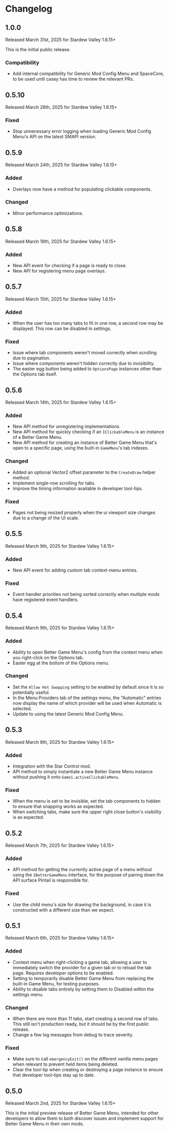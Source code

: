 # Changelog

## 1.0.0
Released March 31st, 2025 for Stardew Valley 1.6.15+

This is the initial public release.

### Compatibility
* Add internal compatibility for Generic Mod Config Menu and SpaceCore, to
  be used until casey has time to review the relevant PRs.


## 0.5.10
Released March 26th, 2025 for Stardew Valley 1.6.15+

### Fixed
* Stop unnecessary error logging when loading Generic Mod Config Menu's API
  on the latest SMAPI version.


## 0.5.9
Released March 24th, 2025 for Stardew Valley 1.6.15+

### Added
* Overlays now have a method for populating clickable components.

### Changed
* Minor performance optimizations.


## 0.5.8
Released March 19th, 2025 for Stardew Valley 1.6.15+

### Added
* New API event for checking if a page is ready to close.
* New API for registering menu page overlays.


## 0.5.7
Released March 15th, 2025 for Stardew Valley 1.6.15+

### Added
* When the user has too many tabs to fit in one row, a second row may
  be displayed. This row can be disabled in settings.

### Fixed
* Issue where tab components weren't moved correctly when scrolling due
  to pagination.
* Issue where components weren't hidden correctly due to invisibility.
* The easter egg button being added to `OptionsPage` instances other
  than the Options tab itself.


## 0.5.6
Released March 14th, 2025 for Stardew Valley 1.6.15+

### Added
* New API method for unregistering implementations.
* New API method for quickly checking if an `IClickableMenu` is an instance
  of a Better Game Menu.
* New API method for creating an instance of Better Game Menu that's open to
  a specific page, using the built-in `GameMenu`'s tab indexes.

### Changed
* Added an optional Vector2 offset parameter to the `CreateDraw` helper method.
* Implement single-row scrolling for tabs.
* Improve the timing information available in developer tool-tips.

### Fixed
* Pages not being resized properly when the ui viewport size changes due to
  a change of the UI scale.


## 0.5.5
Released March 9th, 2025 for Stardew Valley 1.6.15+

### Added
* New API event for adding custom tab context-menu entries.

### Fixed
* Event handler priorities not being sorted correctly when
  multiple mods have registered event handlers.


## 0.5.4
Released March 9th, 2025 for Stardew Valley 1.6.15+

### Added
* Ability to open Better Game Menu's config from the context menu
  when you right-click on the Options tab.
* Easter egg at the bottom of the Options menu.

### Changed
* Set the `Allow Hot Swapping` setting to be enabled by default
  since it is so potentially useful.
* In the Menu Providers tab of the settings menu, the "Automatic"
  entries now display the name of which provider will be used
  when Automatic is selected.
* Update to using the latest Generic Mod Config Menu.


## 0.5.3
Released March 8th, 2025 for Stardew Valley 1.6.15+

### Added
* Integration with the Star Control mod.
* API method to simply instantiate a new Better Game Menu instance
  without pushing it onto `Game1.activeClickableMenu`.

### Fixed
* When the menu is set to be invisible, set the tab components to
  hidden to ensure that snapping works as expected.
* When switching tabs, make sure the upper right close button's
  visibility is as expected.


## 0.5.2
Released March 7th, 2025 for Stardew Valley 1.6.15+

### Added
* API method for getting the currently active page of a menu
  without using the `IBetterGameMenu` interface, for the purpose
  of pairing down the API surface Pintail is responsible for.

### Fixed
* Use the child menu's size for drawing the background, in case it
  is constructed with a different size than we expect.


## 0.5.1
Released March 6th, 2025 for Stardew Valley 1.6.15+

### Added
* Context menu when right-clicking a game tab, allowing a user to
  immediately switch the provider for a given tab or to reload the
  tab page. Requires developer options to be enabled.
* Setting to temporarily disable Better Game Menu from replacing
  the built-in Game Menu, for testing purposes.
* Ability to disable tabs entirely by setting them to Disabled
  within the settings menu.

### Changed
* When there are more than 11 tabs, start creating a second row
  of tabs. This still isn't production ready, but it should be
  by the first public release.
* Change a few log messages from debug to trace severity.

### Fixed
* Make sure to call `emergencyExit()` on the different vanilla
  menu pages when relevant to prevent held items being deleted.
* Clear the tool-tip when creating or destroying a page instance
  to ensure that developer tool-tips stay up to date.


## 0.5.0
Released March 2nd, 2025 for Stardew Valley 1.6.15+

This is the initial preview release of Better Game Menu, intended for
other developers to allow them to both discover issues and implement
support for Better Game Menu in their own mods.

